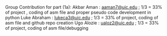 Group Contribution for part (1a):
Akbar Aman : aaman7@uic.edu ; 1/3 = 33% of project , coding of asm file and proper pseudo code development in python
Luke Abraham : lukeca3@uic.edu ; 1/3 = 33% of project, coding of asm file and github repo creation
Ugo Alozie : ualoz2@uic.edu ; 1/3 = 33% of project, coding of asm file/debugging
